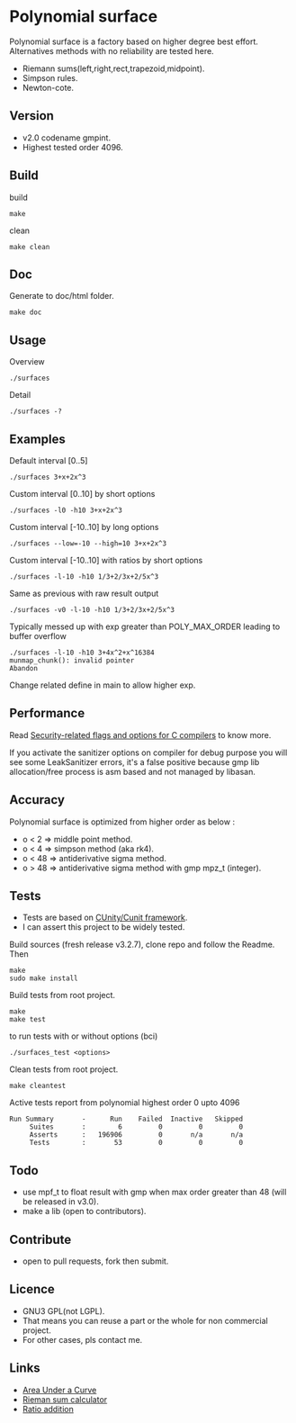 # Polynomial surface

Polynomial surface is a factory based on higher degree best effort.  
Alternatives methods with no reliability are tested here.  

* Riemann sums(left,right,rect,trapezoid,midpoint).
* Simpson rules.
* Newton-cote.  
  

## Version

* v2.0 codename gmpint.  
* Highest tested order 4096.

## Build
build
``` 
make
```
clean
``` 
make clean
```

## Doc
Generate to doc/html folder.
``` 
make doc
```

## Usage
Overview
``` 
./surfaces 
```
Detail
```
./surfaces -?
```

## Examples
Default interval [0..5]
```
./surfaces 3+x+2x^3
```
Custom interval [0..10] by short options
```
./surfaces -l0 -h10 3+x+2x^3
```
Custom interval [-10..10] by long options
```
./surfaces --low=-10 --high=10 3+x+2x^3
```
Custom interval [-10..10] with ratios by short options
```
./surfaces -l-10 -h10 1/3+2/3x+2/5x^3
```
Same as previous with raw result output
```
./surfaces -v0 -l-10 -h10 1/3+2/3x+2/5x^3
```
Typically messed up with exp greater than POLY_MAX_ORDER leading to buffer overflow
```
./surfaces -l-10 -h10 3+4x^2+x^16384
munmap_chunk(): invalid pointer
Abandon
```
Change related define in main to allow higher exp.  

## Performance
Read [Security-related flags and options for C compilers](https://airbus-seclab.github.io/c-compiler-security/) to know more.  

If you activate the sanitizer options on compiler for debug purpose you will see some LeakSanitizer errors, it's a false positive because gmp lib allocation/free process is asm based and not managed by libasan.  

## Accuracy
Polynomial surface is optimized from higher order as below :
* o < 2 => middle point method.
* o < 4 => simpson method (aka rk4).
* o < 48 => antiderivative sigma method.
* o > 48 => antiderivative sigma method with gmp mpz_t (integer).

## Tests
* Tests are based on [CUnity/Cunit framework](https://gitlab.com/cunity/cunit).  
* I can assert this project to be widely tested.  

Build sources (fresh release v3.2.7), clone repo and follow the Readme.  
Then
``` 
make
sudo make install
```
Build tests from root project.  
``` 
make
make test
```
to run tests with or without options (bci)
``` 
./surfaces_test <options>
```
Clean tests from root project.  
``` 
make cleantest
```
Active tests report from polynomial highest order 0 upto 4096
```
Run Summary       -      Run    Failed  Inactive   Skipped
     Suites       :        6         0         0         0
     Asserts      :   196906         0       n/a       n/a
     Tests        :       53         0         0         0
```

## Todo
* use mpf_t to float result with gmp when max order greater than 48 (will be released in v3.0).
* make a lib (open to contributors).

## Contribute
* open to pull requests, fork then submit.

## Licence
* GNU3 GPL(not LGPL).  
* That means you can reuse a part or the whole for non commercial project.
* For other cases, pls contact me.

## Links
* [Area Under a Curve](https://revisionmaths.com/advanced-level-maths-revision/pure-maths/calculus/area-under-curve)
* [Rieman sum calculator](https://www.emathhelp.net/calculators/calculus-2/riemann-sum-calculator/?f=x%5E3+%2B+0.5x+%2B+3&a=0&b=5&n=4&type=mid)
* [Ratio addition](https://math.icalculator.info/ratio-addition-calculator.html)